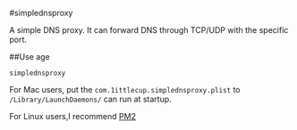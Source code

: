 #simplednsproxy

A simple DNS proxy. It can forward DNS through TCP/UDP with the specific port.

##Use age

`simplednsproxy `

For Mac users, put the `com.1ittlecup.simplednsproxy.plist` to `/Library/LaunchDaemons/` can run at startup.

For Linux users,I recommend [PM2](https://github.com/unitech/pm2)
